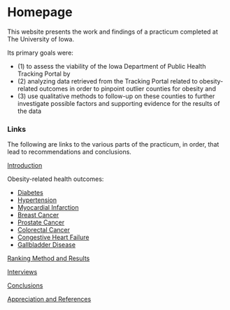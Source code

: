 # Homepage

This website presents the work and findings of a practicum completed at The University of Iowa.

Its primary goals were:
- (1) to assess the viability of the Iowa Department of Public Health Tracking Portal by
- (2) analyzing data retrieved from the Tracking Portal related to obesity-related outcomes in order to pinpoint outlier counties for obesity and
- (3) use qualitative methods to follow-up on these counties to further investigate possible factors and supporting evidence for the results of the data


### Links

The following are links to the various parts of the practicum, in order, that lead to recommendations and conclusions.

[Introduction](Intro.md)

Obesity-related health outcomes:

- [Diabetes](diabetes.md)
- [Hypertension](hypertension.md)
- [Myocardial Infarction](myocardial_infarction.md)
- [Breast Cancer](cancer_breast.md)
- [Prostate Cancer](cancer_prostate.md)
- [Colorectal Cancer](cancer_colorectal.md)
- [Congestive Heart Failure](heart_failure.md)
- [Gallbladder Disease](gallbladder_disease.md)

[Ranking Method and Results](ranking.md)

[Interviews](interviews.md)

[Conclusions](conclusions.md)

[Appreciation and References](references.md)
